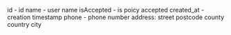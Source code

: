 id - id
name - user name
isAccepted - is poicy accepted
created_at - creation timestamp
phone - phone number
address:
    street
    postcode
    county
    country
    city

